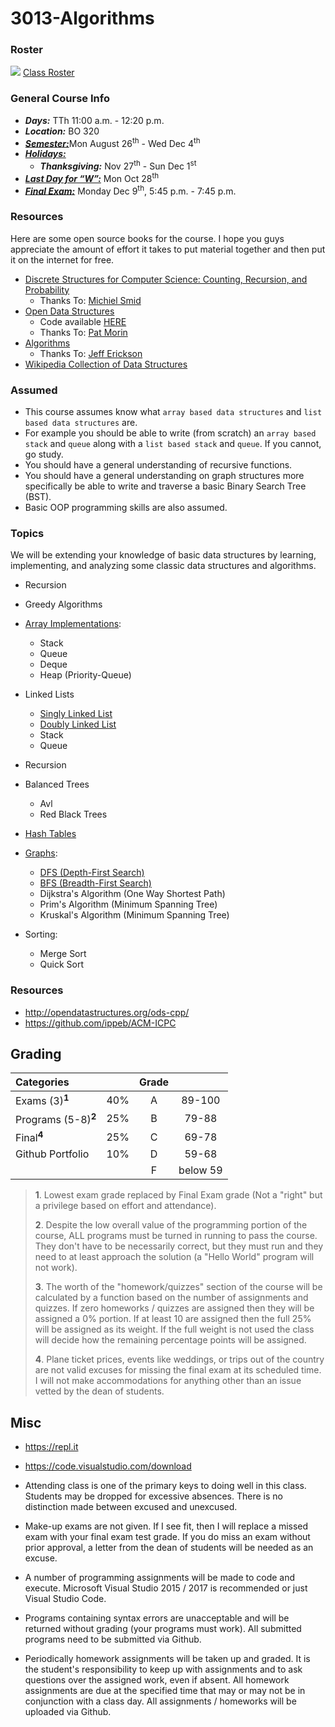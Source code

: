 # 3013-Algorithms

### Roster
![](https://d3vv6lp55qjaqc.cloudfront.net/items/220B0V0H3c041K2p251Z/google-sheets-16.png?X-CloudApp-Visitor-Id=1094421) [Class Roster](https://docs.google.com/spreadsheets/d/1SQl_DHJKxLCG9suGlVTX7CN8vZftHPZv3s3OqcwC0xs/edit?usp=sharing)

### General Course Info
- ___Days:___ TTh 11:00 a.m. - 12:20 p.m. 
- ___Location:___ BO 320
- [___Semester:___](https://msutexas.edu/registrar/_assets/files/pdfs/acadcal1920.pdf)Mon August 26<sup>th</sup> - Wed Dec 4<sup>th</sup>
- [___Holidays:___](https://msutexas.edu/registrar/_assets/files/pdfs/acadcal1920.pdf)
  - ___Thanksgiving:___ Nov 27<sup>th</sup> - Sun Dec 1<sup>st</sup>
- [___Last Day for “W”:___](https://msutexas.edu/registrar/_assets/files/pdfs/acadcal1920.pdf) Mon Oct 28<sup>th</sup>
- [___Final Exam:___](https://msutexas.edu/registrar/_assets/files/pdfs/fall19finals.pdf) Monday Dec 9<sup>th</sup>, 5:45 p.m. - 7:45 p.m.

### Resources

Here are some open source books for the course. I hope you guys appreciate the amount of effort it takes to put material together and then put it on the internet for free.

- [Discrete Structures for Computer Science: Counting, Recursion, and Probability](http://cglab.ca/~michiel/DiscreteStructures/)
  - Thanks To: [Michiel Smid](http://people.scs.carleton.ca/~michiel/)
- [Open Data Structures](https://opendatastructures.org/ods-cpp.pdf)
  - Code available [HERE](https://github.com/patmorin/ods)
  - Thanks To: [Pat Morin](http://cglab.ca/~morin/)
- [Algorithms](http://jeffe.cs.illinois.edu/teaching/algorithms/)
  - Thanks To: [Jeff Erickson](http://jeffe.cs.illinois.edu/)
- [Wikipedia Collection of Data Structures](https://en.wikipedia.org/wiki/Book:Data_structures)

### Assumed

- This course assumes know what `array based data structures` and `list based data structures` are.
- For example you should be able to write (from scratch) an `array based stack` and `queue` along with a `list based stack` and `queue`. If you cannot, go study.
- You should have a general understanding of recursive functions.
- You should have a general understanding on graph structures more specifically be able to write and traverse a basic Binary Search Tree (BST).
- Basic OOP programming skills are also assumed. 
  
### Topics

We will be extending your knowledge of basic data structures by learning, implementing, and analyzing some classic data structures and algorithms.


- Recursion 
- Greedy Algorithms

- [Array Implementations](https://opendatastructures.org/ods-cpp/2_Array_Based_Lists.html):
  - Stack
  - Queue
  - Deque
  - Heap (Priority-Queue)
- Linked Lists
  - [Singly Linked List](https://opendatastructures.org/ods-cpp/3_1_Singly_Linked_List.html)
  - [Doubly Linked List](https://opendatastructures.org/ods-cpp/3_2_Doubly_Linked_List.html)
  - Stack
  - Queue
- Recursion
- Balanced Trees
  - Avl
  - Red Black Trees
- [Hash Tables](https://opendatastructures.org/ods-cpp/5_Hash_Tables.html)
- [Graphs](https://opendatastructures.org/ods-cpp/12_Graphs.html):
  - [DFS (Depth-First Search)](https://opendatastructures.org/ods-cpp/12_3_Graph_Traversal.html)
  - [BFS (Breadth-First Search)](https://opendatastructures.org/ods-cpp/12_3_Graph_Traversal.html)
  - Dijkstra's Algorithm (One Way Shortest Path)
  - Prim's Algorithm (Minimum Spanning Tree)
  - Kruskal's Algorithm (Minimum Spanning Tree)
- Sorting:
  - Merge Sort
  - Quick Sort

### Resources

- http://opendatastructures.org/ods-cpp/
- https://github.com/ippeb/ACM-ICPC

## Grading

| Categories                     |     |  Grade   |          | 
|:------------------------------ |:---:|:--------:|:--------:|
| Exams (3)<sup>**1**</sup>	     | 40% |  A       | 89-100   |
| Programs (5-8)<sup>**2**</sup> | 25% |  B       |  79-88   |
| Final<sup>**4**</sup>	         | 25% |  C       | 69-78    |
| Github Portfolio	             | 10% |  D       | 59-68    |
|                                |     |  F       | below 59 |

>**1**. Lowest exam grade replaced by Final Exam grade (Not a "right" but a privilege based on effort and attendance).
>
>**2**. Despite the low overall value of the programming portion of the course, ALL programs must be turned in running to pass the course.  They don't have to be necessarily correct, but they must run and they need to at least approach the solution (a "Hello World" program will not work). 
>
>**3**. The worth of the "homework/quizzes" section of the course will be calculated by a function based on the number of assignments and quizzes. If zero homeworks / quizzes are assigned then they will be assigned a 0% portion. If at least 10 are assigned then the full 25% will be assigned as its weight. If the full weight is not used the class will decide how the remaining percentage points will be assigned. 
>
>**4**. Plane ticket prices, events like weddings, or trips out of the country are not valid excuses for missing the final exam at its scheduled time. I will not make accommodations for anything other than an issue vetted by the dean of students. 

## Misc

- https://repl.it
- https://code.visualstudio.com/download

- Attending class is one of the primary keys to doing well in this class. Students may be dropped for excessive absences. There is no distinction made between excused and unexcused. 

- Make-up exams are not given. If I see fit, then I will replace a missed exam with your final exam test grade. If you do miss an exam without prior approval, a letter from the dean of students will be needed as an excuse.

- A number of programming assignments will be made to code and execute. Microsoft Visual Studio 2015 / 2017 is recommended or just Visual Studio Code.

- Programs containing syntax errors are unacceptable and will be returned without grading (your programs must work). All submitted programs need to be submitted via Github.

- Periodically homework assignments will be taken up and graded. It is the student's responsibility to keep up with assignments and to ask questions over the assigned work, even if absent. All homework assignments are due at the specified time that may or may not be in conjunction with a class day. All assignments / homeworks will be uploaded via Github.
